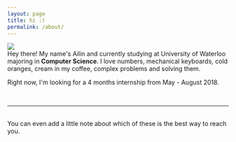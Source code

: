 ```yaml
---
layout: page
title: hi :)
permalink: /about/
---
```


<img class="col one right" src="/img/prof_pic.jpg">

<br/>
Hey there! My name's Ailin and currently studying at University of Waterloo majoring in <b>Computer Science</b>.
I love numbers, mechanical keyboards, cold oranges, cream in my coffee, complex problems and solving them.

Right now, I'm looking for a 4 months internship from May - August 2018.


<br/>
<hr/>
<br/>
<span class="contacticon center">
	<a href="mailto:ailinliao1022@gmail.com"><i class="fa fa-envelope-square"></i></a>
	<a href="https://github.com/ailinliao" target="_blank"><i class="fa fa-github-square"></i></a>
	<a href="https://facebook.com/ailinliao95 target="_blank"><i class="fa fa-facebook"></i></a>
	<a href="https://www.linkedin.com/in/ailinliao" target="_blank"><i class="fa fa-linkedin-square"></i></a>
	<a href="http://tumblr.com" target="_blank"><i class="fa fa-tumblr-square"></i></a>
	<a href="https://twitter.com/ailinbot" target="_blank"><i class="fa fa-twitter-square"></i></a>
</span>

<div class="col three caption">
	You can even add a little note about which of these is the best way to reach you.
</div>

